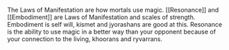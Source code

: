 The Laws of Manifestation are how mortals use magic. 
[[Resonance]] and [[Embodiment]] are Laws of Manifestation and scales of strength.
Embodiment is self will, kismet and jyorashans are good at this.
Resonance is the ability to use magic in a better way than your opponent because of your connection to the living, khoorans and ryvarrans.
